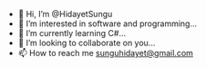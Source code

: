 - 👋 Hi, I’m @HidayetSungu
- 👀 I’m interested in software and programming...
- 🌱 I’m currently learning C#...
- 💞️ I’m looking to collaborate on you...
- 📫 How to reach me sunguhidayet@gmail.com

<!---
HidayetSungu/HidayetSungu is a ✨ special ✨ repository because its `README.md` (this file) appears on your GitHub profile.
You can click the Preview link to take a look at your changes.
--->
